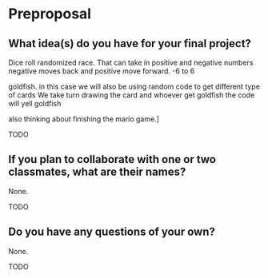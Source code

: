 # Preproposal

## What idea(s) do you have for your final project?

Dice roll randomized race. That can take in positive and negative numbers negative moves back and positive move forward. -6 to 6


goldfish. in this case we will also be using random code to get different type of cards We take turn drawing the card and whoever get goldfish the code will yell goldfish

also thinking about finishing the mario game.]




TODO

## If you plan to collaborate with one or two classmates, what are their names?

None.

TODO

## Do you have any questions of your own?

None.

TODO
